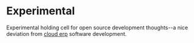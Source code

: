 Experimental
============

Experimental holding cell for open source development thoughts--a nice deviation from [cloud erp](http://bizowie.com/solutions/) software development.
